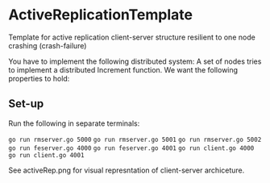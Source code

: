 # ActiveReplicationTemplate
Template for active replication client-server structure resilient to one node crashing (crash-failure)

You have to implement the following distributed system: A set of nodes tries to implement a distributed Increment function. We want the following properties to hold:

## Set-up
Run the following in separate terminals:

`go run rmserver.go 5000`
`go run rmserver.go 5001`
`go run rmserver.go 5002`
`go run feserver.go 4000`
`go run feserver.go 4001`
`go run client.go 4000`
`go run client.go 4001`

See activeRep.png for visual represntation of client-server archiceture.
